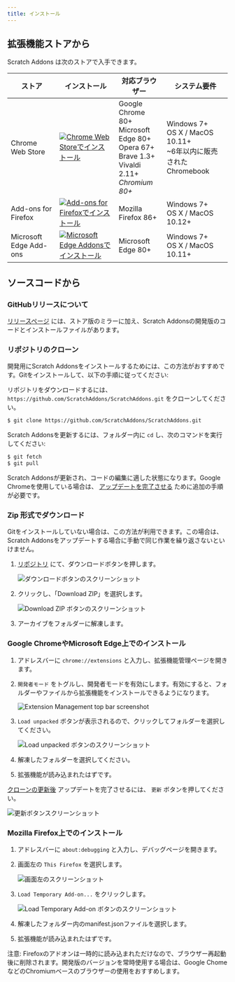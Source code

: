 ```yaml
---
title: インストール
---
```


## 拡張機能ストアから

Scratch Addons は次のストアで入手できます。

| ストア | インストール | 対応ブラウザー | システム要件 |
| - | - | - | - |
| Chrome Web Store | [![Chrome Web Storeでインストール](https://img.shields.io/chrome-web-store/v/fbeffbjdlemaoicjdapfpikkikjoneco?style=flat-square&logo=google-chrome&logoColor=white&label=install&color=4285F4)](https://chrome.google.com/webstore/detail/fbeffbjdlemaoicjdapfpikkikjoneco) | Google Chrome 80+<br />Microsoft Edge 80+<br />Opera 67+<br />Brave 1.3+<br />Vivaldi 2.11+<br />*Chromium 80+* | Windows 7+<br />OS X / MacOS 10.11+<br /> ~6年以内に販売されたChromebook
| Add-ons for Firefox | [![Add-ons for Firefoxでインストール](https://img.shields.io/amo/v/scratch-messaging-extension?style=flat-square&logo=firefox-browser&logoColor=white&label=install&color=FF7139)](https://addons.mozilla.org/firefox/addon/scratch-messaging-extension/) | Mozilla Firefox 86+ | Windows 7+<br />OS X / MacOS 10.12+
| Microsoft Edge Add-ons | [![Microsoft Edge Addonsでインストール](https://img.shields.io/badge/dynamic/json?style=flat-square&logo=microsoftedge&logoColor=white&label=install&color=0078D7&prefix=v&query=%24.version&url=https%3A%2F%2Fmicrosoftedge.microsoft.com%2Faddons%2Fgetproductdetailsbycrxid%2Filiepgjnemckemgnledoipfiilhajdjj)](https://microsoftedge.microsoft.com/addons/detail/iliepgjnemckemgnledoipfiilhajdjj) | Microsoft Edge 80+ | Windows 7+<br />OS X / MacOS 10.11+

## ソースコードから

### GitHubリリースについて

[リリースページ](https://github.com/ScratchAddons/ScratchAddons/releases) には、ストア版のミラーに加え、Scratch Addonsの開発版のコードとインストールファイルがあります。

### リポジトリのクローン

開発用にScratch Addonsをインストールするためには、この方法がおすすめです。Gitをインストールして、以下の手順に従ってください:

リポジトリをダウンロードするには、 `https://github.com/ScratchAddons/ScratchAddons.git` をクローンしてください。

```sh
$ git clone https://github.com/ScratchAddons/ScratchAddons.git
```
Scratch Addonsを更新するには、フォルダー内に `cd` し、次のコマンドを実行してください:

```sh
$ git fetch
$ git pull
```

Scratch Addonsが更新され、コードの編集に適した状態になります。Google Chromeを使用している場合は、 [アップデートを完了させる](#install-on-google-chrome) ために追加の手順が必要です。


### Zip 形式でダウンロード

Gitをインストールしていない場合は、この方法が利用できます。この場合は、Scratch Addonsをアップデートする場合に手動で同じ作業を繰り返さないといけません。

1. [リポジトリ](https://github.com/ScratchAddons/ScratchAddons) にて、ダウンロードボタンを押します。

   ![ダウンロードボタンのスクリーンショット](/assets/img/docs/download-code-button.png)

2. クリックし、「Download ZIP」を選択します。

   ![Download ZIP ボタンのスクリーンショット](/assets/img/docs/download-zipball-button.png)

3. アーカイブをフォルダーに解凍します。

### Google ChromeやMicrosoft Edge上でのインストール

1. アドレスバーに `chrome://extensions` と入力し、拡張機能管理ページを開きます。

2. `開発者モード` をトグルし、開発者モードを有効にします。有効にすると、フォルダーやファイルから拡張機能をインストールできるようになります。

   ![Extension Management top bar screenshot](/assets/img/docs/developer-mode-toggle.png)

3. `Load unpacked` ボタンが表示されるので、クリックしてフォルダーを選択してください。

   ![Load unpacked ボタンのスクリーンショット](/assets/img/docs/load-unpacked-button.png)

4. 解凍したフォルダーを選択してください。
5. 拡張機能が読み込まれたはずです。

[クローンの更新後](#cloning-the-repository) アップデートを完了させるには、 `更新` ボタンを押してください。

![更新ボタンスクリーンショット](/assets/img/docs/update-button.png)


### Mozilla Firefox上でのインストール

1. アドレスバーに `about:debugging` と入力し、デバッグページを開きます。

2. 画面左の `This Firefox` を選択します。

   ![画面左のスクリーンショット](/assets/img/docs/left-hand-menu.png)

4. `Load Temporary Add-on...` をクリックします。

   ![Load Temporary Add-on ボタンのスクリーンショット](/assets/img/docs/load-addon.png)

6. 解凍したフォルダー内のmanifest.jsonファイルを選択します。
7. 拡張機能が読み込まれたはずです。

注意: Firefoxのアドオンは一時的に読み込まれただけなので、ブラウザー再起動後に削除されます。開発版のバージョンを常時使用する場合は、Google ChomeなどのChromiumベースのブラウザーの使用をおすすめします。

